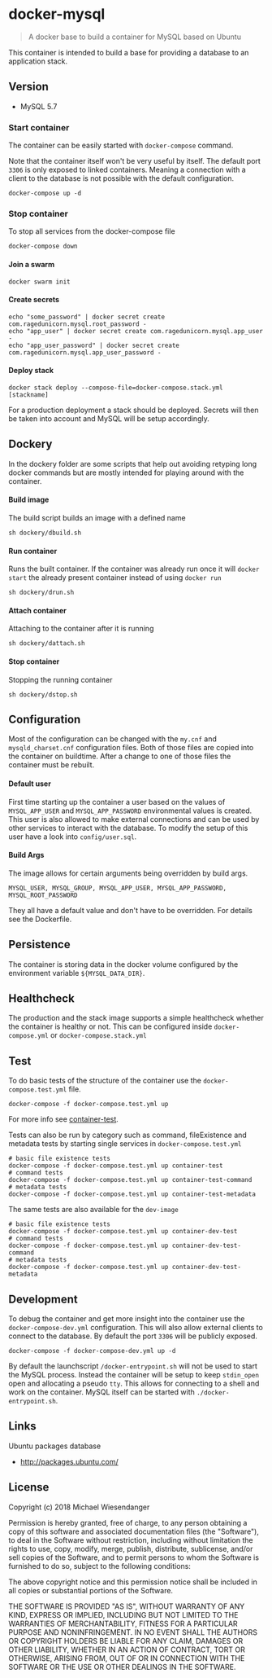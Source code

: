 # docker-mysql

> A docker base to build a container for MySQL based on Ubuntu

This container is intended to build a base for providing a database to an application stack.

## Version

* MySQL 5.7

### Start container

The container can be easily started with `docker-compose` command.

Note that the container itself won't be very useful by itself. The default port `3306` is only
exposed to linked containers. Meaning a connection with a client to the database is not possible with the default configuration.

```
docker-compose up -d
```

### Stop container

To stop all services from the docker-compose file

```
docker-compose down
```


#### Join a swarm

```
docker swarm init
```

#### Create secrets
```
echo "some_password" | docker secret create com.ragedunicorn.mysql.root_password -
echo "app_user" | docker secret create com.ragedunicorn.mysql.app_user -
echo "app_user_password" | docker secret create com.ragedunicorn.mysql.app_user_password -
```

#### Deploy stack
```
docker stack deploy --compose-file=docker-compose.stack.yml [stackname]
```

For a production deployment a stack should be deployed. Secrets will then be taken into account and MySQL will be setup accordingly.

## Dockery

In the dockery folder are some scripts that help out avoiding retyping long docker commands but are mostly intended for playing around with the container.

#### Build image

The build script builds an image with a defined name

```
sh dockery/dbuild.sh
```

#### Run container

Runs the built container. If the container was already run once it will `docker start` the already present container instead of using `docker run`

```
sh dockery/drun.sh
```

#### Attach container

Attaching to the container after it is running

```
sh dockery/dattach.sh
```

#### Stop container

Stopping the running container

```
sh dockery/dstop.sh
```

## Configuration

Most of the configuration can be changed with the `my.cnf` and `mysqld_charset.cnf` configuration files. Both of those files are copied into the container on buildtime. After a change to one of those files the container must be rebuilt.

#### Default user

First time starting up the container a user based on the values of `MYSQL_APP_USER` and `MYSQL_APP_PASSWORD` environmental values is created. This user is also allowed to make external connections and can be used by other services to interact with the database. To modify the setup of this user have a look into `config/user.sql`.

#### Build Args

The image allows for certain arguments being overridden by build args.

`MYSQL_USER, MYSQL_GROUP, MYSQL_APP_USER, MYSQL_APP_PASSWORD, MYSQL_ROOT_PASSWORD`

They all have a default value and don't have to be overridden. For details see the Dockerfile.

## Persistence

The container is storing data in the docker volume configured by the environment variable `${MYSQL_DATA_DIR}`.

## Healthcheck

The production and the stack image supports a simple healthcheck whether the container is healthy or not. This can be configured inside `docker-compose.yml` or `docker-compose.stack.yml`

## Test

To do basic tests of the structure of the container use the `docker-compose.test.yml` file.

`docker-compose -f docker-compose.test.yml up`

For more info see [container-test](https://github.com/RagedUnicorn/docker-container-test).

Tests can also be run by category such as command, fileExistence and metadata tests by starting single services in `docker-compose.test.yml`

```
# basic file existence tests
docker-compose -f docker-compose.test.yml up container-test
# command tests
docker-compose -f docker-compose.test.yml up container-test-command
# metadata tests
docker-compose -f docker-compose.test.yml up container-test-metadata
```

The same tests are also available for the `dev-image`

```
# basic file existence tests
docker-compose -f docker-compose.test.yml up container-dev-test
# command tests
docker-compose -f docker-compose.test.yml up container-dev-test-command
# metadata tests
docker-compose -f docker-compose.test.yml up container-dev-test-metadata
```

## Development

To debug the container and get more insight into the container use the `docker-compose-dev.yml`
configuration. This will also allow external clients to connect to the database. By default the port `3306` will be publicly exposed.

```
docker-compose -f docker-compose-dev.yml up -d
```

By default the launchscript `/docker-entrypoint.sh` will not be used to start the MySQL process. Instead the container will be setup to keep `stdin_open` open and allocating a pseudo `tty`. This allows for connecting to a shell and work on the container. MySQL itself can be started with `./docker-entrypoint.sh`.

## Links

Ubuntu packages database
- http://packages.ubuntu.com/

## License

Copyright (c) 2018 Michael Wiesendanger

Permission is hereby granted, free of charge, to any person obtaining
a copy of this software and associated documentation files (the
"Software"), to deal in the Software without restriction, including
without limitation the rights to use, copy, modify, merge, publish,
distribute, sublicense, and/or sell copies of the Software, and to
permit persons to whom the Software is furnished to do so, subject to
the following conditions:

The above copyright notice and this permission notice shall be
included in all copies or substantial portions of the Software.

THE SOFTWARE IS PROVIDED "AS IS", WITHOUT WARRANTY OF ANY KIND,
EXPRESS OR IMPLIED, INCLUDING BUT NOT LIMITED TO THE WARRANTIES OF
MERCHANTABILITY, FITNESS FOR A PARTICULAR PURPOSE AND
NONINFRINGEMENT. IN NO EVENT SHALL THE AUTHORS OR COPYRIGHT HOLDERS BE
LIABLE FOR ANY CLAIM, DAMAGES OR OTHER LIABILITY, WHETHER IN AN ACTION
OF CONTRACT, TORT OR OTHERWISE, ARISING FROM, OUT OF OR IN CONNECTION
WITH THE SOFTWARE OR THE USE OR OTHER DEALINGS IN THE SOFTWARE.
